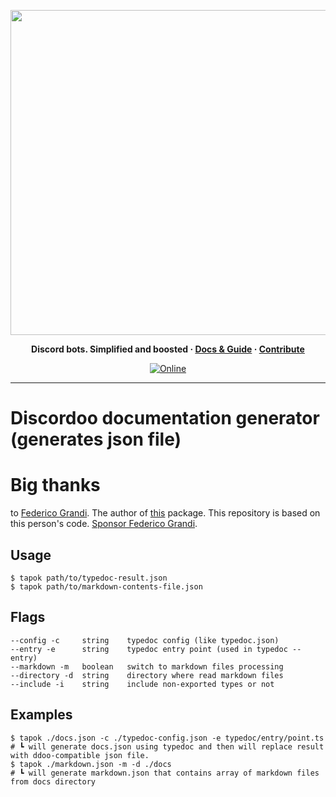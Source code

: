 <p align="center">
<img width="520" src="https://cdn.ddoo.dev/github/ddoologo_new_1.2_banner_tapok.svg" alt="">
</p>

<p align="center">
  <b>
    Discord bots. Simplified and boosted
    <span> · </span>
    <a href="https://ddoo.dev">Docs & Guide</a>
    <span> · </span>
    <a href="https://github.com/ddoodev/discordoo/blob/develop/CONTRIBUTING.md">Contribute</a>
  </b>
</p>

<p align="center">
  <a href="https://ddoo.dev/discord">
    <img 
      src="https://img.shields.io/discord/811663819721539674?color=7280DA&label=Discord&logo=discord&logoColor=white" 
      alt="Online"
    >
  </a>
</p>
<hr>

# Discordoo documentation generator (generates json file)

Big thanks
=
to [Federico Grandi](https://github.com/EndBug). The author of [this](https://github.com/dbots-pkg/ts-docgen) package. This repository is based on this person's code. [Sponsor Federico Grandi](https://github.com/sponsors/EndBug).

Usage
-
```shell
$ tapok path/to/typedoc-result.json
$ tapok path/to/markdown-contents-file.json
```

Flags
-
```shell
--config -c     string    typedoc config (like typedoc.json)
--entry -e      string    typedoc entry point (used in typedoc --entry)
--markdown -m   boolean   switch to markdown files processing
--directory -d  string    directory where read markdown files
--include -i    string    include non-exported types or not
```

Examples
-
```shell
$ tapok ./docs.json -c ./typedoc-config.json -e typedoc/entry/point.ts
# ┗ will generate docs.json using typedoc and then will replace result with ddoo-compatible json file.
$ tapok ./markdown.json -m -d ./docs
# ┗ will generate markdown.json that contains array of markdown files from docs directory
```
